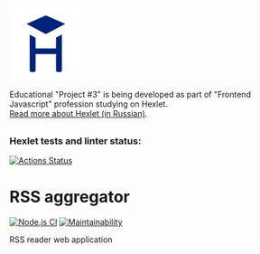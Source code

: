##
[![Hexlet Ltd. logo](https://raw.githubusercontent.com/Hexlet/hexletguides.github.io/master/images/hexlet_logo128.png)](https://ru.hexlet.io/pages/about?utm_source=github&utm_medium=link&utm_campaign=nodejs-package)

Educational "Project #3" is being developed as part of "Frontend Javascript" profession studying on Hexlet.  
[Read more about Hexlet (in Russian)](https://ru.hexlet.io/pages/about?utm_source=github&utm_medium=link&utm_campaign=nodejs-package).
##

### Hexlet tests and linter status:
[![Actions Status](https://github.com/ushachev/frontend-project-lvl3/workflows/hexlet-check/badge.svg)](https://github.com/ushachev/frontend-project-lvl3/actions)

# RSS aggregator

[![Node.js CI](https://github.com/ushachev/frontend-project-lvl3/actions/workflows/nodejs.yml/badge.svg)](https://github.com/ushachev/frontend-project-lvl3/actions/workflows/nodejs.yml)
[![Maintainability](https://api.codeclimate.com/v1/badges/10b4dd5a9a76b0a4da6c/maintainability)](https://codeclimate.com/github/ushachev/frontend-project-lvl3/maintainability)

RSS reader web application